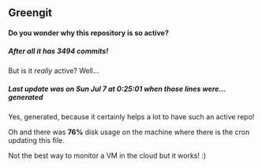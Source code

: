 ## Greengit

#### Do you wonder why this repository is so active?

##### After all it has 3494 commits!

But is it *really* active? Well...

##### Last update was on Sun Jul 7 at 0:25:01 when those lines were... generated

Yes, generated, because it certainly helps a lot to have such an active repo!

Oh and there was **76%** disk usage on the machine
where there is the cron updating this file.

Not the best way to monitor a VM in the cloud but it works! :)
